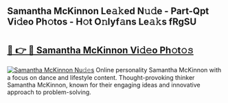 ## Samantha McKinnon Le𝚊𝚔ed N𝚞𝚍e - Part-Qpt Vi𝚍eo Ph𝚘tos - H𝚘t O𝚗lyf𝚊ns Le𝚊𝚔s fRgSU

# <h2><a href="http://hf5wvt.feru.top/?c=Samantha+McKinnon">🔗 👉 🔴 Samantha McKinnon Vi𝚍𝚎o Ph𝚘t𝚘𝚜</a></h2>

[![Samantha McKinnon Nu𝚍𝚎s](https://i.imgur.com/0TWrTi3.gif)](http://hf5wvt.feru.top/?c=Samantha+McKinnon)
Online personality Samantha McKinnon with a focus on dance and lifestyle content. Thought-provoking thinker Samantha McKinnon, known for their engaging ideas and innovative approach to problem-solving. 
